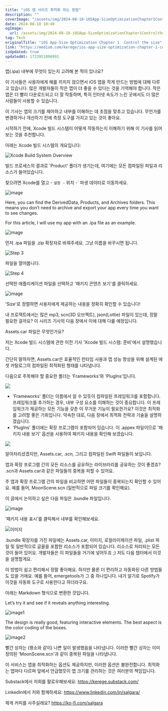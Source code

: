 ```yaml
---
title: "iOS 앱 사이즈 최적화 하는 방법"
description: ""
coverImage: "/assets/img/2024-08-18-iOSApp-SizeOptimizationChapter1Controlthesize_0.png"
date: 2024-08-18 10:49
ogImage: 
  url: /assets/img/2024-08-18-iOSApp-SizeOptimizationChapter1Controlthesize_0.png
tag: Tech
originalTitle: "iOS App-Size Optimization Chapter 1  Control the size"
link: "https://medium.com/kerege/ios-app-size-optimization-chapter-1-control-the-size-a74fd59f0fb5"
isUpdated: true
updatedAt: 1723951896991
---
```


앱(.ipa) 내부에 무엇이 있는지 고려해 본 적이 있나요?

이 기사들은 사용자에게 해를 끼치지 않으면서 iOS 앱을 작게 만드는 방법에 대해 다루고 있습니다. 많은 개발자들이 작은 앱이 더 좋을 수 있다는 것을 기억해야 합니다. 작은 앱은 더 빨리 다운로드되고 더 잘 작동하며, 특히 인터넷 속도가 느린 곳에서도 더 많은 사람들이 사용할 수 있습니다.

이 기사는 앱의 크기를 제어하고 내부를 이해하는 데 초점을 맞추고 있습니다. 무언가를 변경하거나 개선하기 전에 측정 도구를 가지고 있는 것이 좋아요.

시작하기 전에, Xcode 빌드 시스템이 어떻게 작동하는지 이해하기 위해 이 기사를 읽어보는 것을 추천합니다.

<!-- cozy-coder - 수평 -->

<ins class="adsbygoogle"
     style="display:block"
     data-ad-client="ca-pub-4877378276818686"
     data-ad-slot="1107185301"
     data-ad-format="auto"
     data-full-width-responsive="true"></ins>

<script>
     (adsbygoogle = window.adsbygoogle || []).push({});
</script>

아래는 Xcode 빌드 시스템의 개요입니다:

![Xcode Build System Overview](/assets/img/2024-08-18-iOSApp-SizeOptimizationChapter1Controlthesize_0.png)

빌드 프로세스의 결과로 'Product' 폴더가 생기는데, 여기에는 모든 컴파일된 파일과 리소스가 들어있습니다.

찾으려면 Xcode를 열고 - `설정 -` 위치 -` 파생 데이터로 이동하세요.

<!-- cozy-coder - 수평 -->

<ins class="adsbygoogle"
     style="display:block"
     data-ad-client="ca-pub-4877378276818686"
     data-ad-slot="1107185301"
     data-ad-format="auto"
     data-full-width-responsive="true"></ins>

<script>
     (adsbygoogle = window.adsbygoogle || []).push({});
</script>

![image](/assets/img/2024-08-18-iOSApp-SizeOptimizationChapter1Controlthesize_1.png)

Here, you can find the DerivedData, Products, and Archives folders. This means you don’t need to archive and export your app every time you want to see changes.

For this article, I will use my app with an .ipa file as an example.

![image](/assets/img/2024-08-18-iOSApp-SizeOptimizationChapter1Controlthesize_2.png)

<!-- cozy-coder - 수평 -->

<ins class="adsbygoogle"
     style="display:block"
     data-ad-client="ca-pub-4877378276818686"
     data-ad-slot="1107185301"
     data-ad-format="auto"
     data-full-width-responsive="true"></ins>

<script>
     (adsbygoogle = window.adsbygoogle || []).push({});
</script>

먼저 .ipa 파일을 .zip 확장자로 바꿔주세요. 그냥 이름을 바꾸시면 됩니다.

![Step 3](/assets/img/2024-08-18-iOSApp-SizeOptimizationChapter1Controlthesize_3.png)

파일을 열어봅니다.

![Step 4](/assets/img/2024-08-18-iOSApp-SizeOptimizationChapter1Controlthesize_4.png)

<!-- cozy-coder - 수평 -->

<ins class="adsbygoogle"
     style="display:block"
     data-ad-client="ca-pub-4877378276818686"
     data-ad-slot="1107185301"
     data-ad-format="auto"
     data-full-width-responsive="true"></ins>

<script>
     (adsbygoogle = window.adsbygoogle || []).push({});
</script>

선택한 애플리케이션 파일을 선택하고 '패키지 콘텐츠 보기'를 클릭하세요.

![image](/assets/img/2024-08-18-iOSApp-SizeOptimizationChapter1Controlthesize_5.png)

'Size'로 정렬하면 사용자에게 제공하는 내용을 정확히 확인할 수 있습니다!

내 프로젝트에서는 많은 mp3, scn(3D 오브젝트), json(Lottie) 파일이 있는데, 정말 필요한 걸까요? 이 시리즈 기사의 다음 장에서 이에 대해 다룰 예정입니다.

<!-- cozy-coder - 수평 -->

<ins class="adsbygoogle"
     style="display:block"
     data-ad-client="ca-pub-4877378276818686"
     data-ad-slot="1107185301"
     data-ad-format="auto"
     data-full-width-responsive="true"></ins>

<script>
     (adsbygoogle = window.adsbygoogle || []).push({});
</script>

Assets.car 파일은 무엇인가요?

저는 Xcode 빌드 시스템에 관한 이전 기사 'Xcode 빌드 시스템: 준비'에서 설명했습니다.

간단히 말하자면, Assets.car은 효율적인 런타임 사용과 앱 성능 향상을 위해 설계된 에셋 카탈로그의 컴파일된 최적화된 형태를 나타냅니다.

다음으로 주목해야 할 중요한 폴더는 'Frameworks'와 'PlugIns'입니다.

<!-- cozy-coder - 수평 -->

<ins class="adsbygoogle"
     style="display:block"
     data-ad-client="ca-pub-4877378276818686"
     data-ad-slot="1107185301"
     data-ad-format="auto"
     data-full-width-responsive="true"></ins>

<script>
     (adsbygoogle = window.adsbygoogle || []).push({});
</script>

<img src="/assets/img/2024-08-18-iOSApp-SizeOptimizationChapter1Controlthesize_6.png" />

- 'Frameworks' 폴더는 이름에서 알 수 있듯이 컴파일된 프레임워크를 포함합니다. 프레임워크를 추가하는 경우, 내부 구성 요소를 이해하는 것이 중요합니다. 이 프레임워크가 제공하는 모든 기능을 갖춘 이 무거운 기능이 필요한가요? 이것은 최적화를 고려할 좋은 기회입니다. 약속한 대로, 다음 장에서 최적화 전략과 기술을 설명하겠습니다.
- 'PlugIns' 폴더에는 확장 프로그램이 포함되어 있습니다. 이 .appex 파일이므로 '패키지 내용 보기' 옵션을 사용하여 패키지 내용을 확인해 보겠습니다.

<img src="/assets/img/2024-08-18-iOSApp-SizeOptimizationChapter1Controlthesize_7.png" />

알아차리셨겠지만, Assets.car, .scn, 그리고 컴파일된 Swift 파일들이 보입니다.

<!-- cozy-coder - 수평 -->

<ins class="adsbygoogle"
     style="display:block"
     data-ad-client="ca-pub-4877378276818686"
     data-ad-slot="1107185301"
     data-ad-format="auto"
     data-full-width-responsive="true"></ins>

<script>
     (adsbygoogle = window.adsbygoogle || []).push({});
</script>

앱과 확장 프로그램 간의 모든 리소스를 공유하는 라이브러리를 공유하는 것이 좋겠죠? .scn과 Assets.car과 같은 파일들의 중복을 피할 수 있어요.

주 앱과 확장 프로그램 간의 파일을 비교하면 어떤 파일들이 중복되는지 확인할 수 있어요. 예를 들어, MoonScene.scn (일반적으로 파일 크기를 확인해요).

이 글에서 논의하고 싶은 다음 파일은 .bundle 파일입니다.

![image](/assets/img/2024-08-18-iOSApp-SizeOptimizationChapter1Controlthesize_8.png)

<!-- cozy-coder - 수평 -->

<ins class="adsbygoogle"
     style="display:block"
     data-ad-client="ca-pub-4877378276818686"
     data-ad-slot="1107185301"
     data-ad-format="auto"
     data-full-width-responsive="true"></ins>

<script>
     (adsbygoogle = window.adsbygoogle || []).push({});
</script>

‘패키지 내용 표시’를 클릭해서 내부를 확인해보세요.

![이미지](/assets/img/2024-08-18-iOSApp-SizeOptimizationChapter1Controlthesize_9.png)

.bundle 확장자를 가진 파일에는 Assets.car, 이미지, 로컬라이제이션 파일, .plist 파일 및 일반적으로 글꼴을 포함한 리소스가 포함되어 있습니다. 리소스로 처리되는 모든 것이 들어 있어요. 개발자들은 이 파일들을 거기에 넣어두죠 ;) 저도 다음 챕터에서 이것을 설명할게요.

이 방법이 쉽고 편리해서 정말 좋아해요. 하지만 물론 더 편리하고 자동화된 다른 방법들도 있을 거에요. 예를 들어, emergetools가 그 중 하나입니다. 내가 알기로 Spotify가 이것을 자동화 도구로 사용한다고 하더라구요.

<!-- cozy-coder - 수평 -->

<ins class="adsbygoogle"
     style="display:block"
     data-ad-client="ca-pub-4877378276818686"
     data-ad-slot="1107185301"
     data-ad-format="auto"
     data-full-width-responsive="true"></ins>

<script>
     (adsbygoogle = window.adsbygoogle || []).push({});
</script>

아래는 Markdown 형식으로 변환한 것입니다.

Let’s try it and see if it reveals anything interesting.

![image1](/assets/img/2024-08-18-iOSApp-SizeOptimizationChapter1Controlthesize_10.png)

The design is really good, featuring interactive elements. The best aspect is the color coding of the boxes.

![image2](/assets/img/2024-08-18-iOSApp-SizeOptimizationChapter1Controlthesize_11.png)

<!-- cozy-coder - 수평 -->

<ins class="adsbygoogle"
     style="display:block"
     data-ad-client="ca-pub-4877378276818686"
     data-ad-slot="1107185301"
     data-ad-format="auto"
     data-full-width-responsive="true"></ins>

<script>
     (adsbygoogle = window.adsbygoogle || []).push({});
</script>

빨간 상자는 (평소와 같이) 나쁜 일이 발생했음을 나타냅니다. 이러한 빨간 상자는 이미 정의된 'MoonScene.scn'과 같이 중복된 파일을 나타냅니다.

이 서비스는 앱을 최적화하는 옵션도 제공하지만, 이러한 옵션은 불완전합니다. 최적화는 앱마다 다르며 앞에서 언급했듯이 앱 크기를 관리하는 것은 여러분의 책임입니다.

Substack에서 저희를 팔로우해보세요: https://kerege.substack.com/

LinkedIn에서 저와 함께하세요: https://www.linkedin.com/in/salgara/

<!-- cozy-coder - 수평 -->

<ins class="adsbygoogle"
     style="display:block"
     data-ad-client="ca-pub-4877378276818686"
     data-ad-slot="1107185301"
     data-ad-format="auto"
     data-full-width-responsive="true"></ins>

<script>
     (adsbygoogle = window.adsbygoogle || []).push({});
</script>

제게 커피를 사주실래요? https://ko-fi.com/salgara
